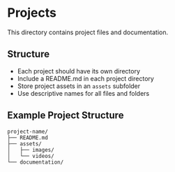 # Projects

This directory contains project files and documentation.

## Structure
- Each project should have its own directory
- Include a README.md in each project directory
- Store project assets in an `assets` subfolder
- Use descriptive names for all files and folders

## Example Project Structure
```
project-name/
├── README.md
├── assets/
│   ├── images/
│   └── videos/
└── documentation/
``` 